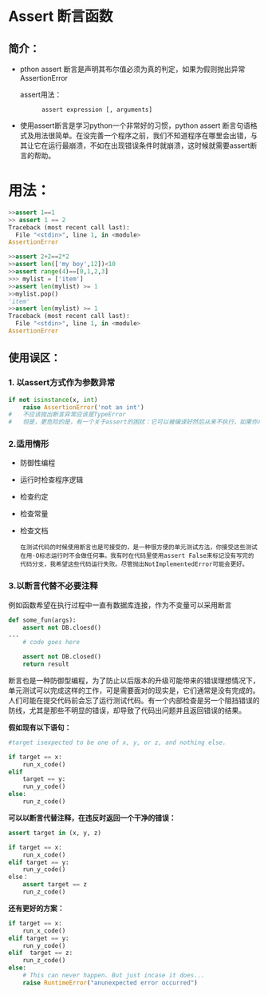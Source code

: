 # Assert 断言函数

## 简介：

+ pthon assert 断言是声明其布尔值必须为真的判定，如果为假则抛出异常AssertionError

  assert用法：

			assert expression [, arguments]

+ 使用assert断言是学习python一个非常好的习惯，python assert 断言句语格式及用法很简单。在没完善一个程序之前，我们不知道程序在哪里会出错，与其让它在运行最崩溃，不如在出现错误条件时就崩溃，这时候就需要assert断言的帮助。

# 用法：

```python
>>assert 1==1
>> assert 1 == 2
Traceback (most recent call last):
  File "<stdin>", line 1, in <module>
AssertionError

>>assert 2+2==2*2
>>assert len(['my boy',12])<10
>>assert range(4)==[0,1,2,3]
>>> mylist = ['item']
>>assert len(mylist) >= 1
>>mylist.pop()
'item'
>>assert len(mylist) >= 1
Traceback (most recent call last):
  File "<stdin>", line 1, in <module>
AssertionError
```

## 使用误区：

### 1. 以assert方式作为参数异常

```python
if not isinstance(x, int)
	raise AssertionError('not an int')
#	不应该抛出断言异常应该是TypeError
#	但是，更危险的是，有一个关于assert的困扰：它可以被编译好然后从来不执行，如果你用 –O 或 –	  oo 选项运行Python，结果不保证assert表达式会运行到。当适当的使用assert时，这是未来，但      是当assert不恰当的使用时，它会让代码用-O执行时出错。
```

### 2.适用情形

+ 防御性编程

+ 运行时检查程序逻辑

+ 检查约定

+ 检查常量

+ 检查文档

  ```
  在测试代码的时候使用断言也是可接受的，是一种很方便的单元测试方法，你接受这些测试在用-O标志运行时不会做任何事。我有时在代码里使用assert False来标记没有写完的代码分支，我希望这些代码运行失败。尽管抛出NotImplementedError可能会更好。
  ```

### 3.以断言代替不必要注释

例如函数希望在执行过程中一直有数据库连接，作为不变量可以采用断言

``` python
def some_fun(args):
    assert not DB.cloesd()
...
	# code goes here

    assert not DB.closed()
    return result
```

断言也是一种防御型编程，为了防止以后版本的升级可能带来的错误理想情况下，单元测试可以完成这样的工作，可是需要面对的现实是，它们通常是没有完成的。人们可能在提交代码前会忘了运行测试代码。有一个内部检查是另一个阻挡错误的防线，尤其是那些不明显的错误，却导致了代码出问题并且返回错误的结果。

**假如现有以下语句：**

```python
#target isexpected to be one of x, y, or z, and nothing else.

if target == x:
    run_x_code()
elif
    target == y:
    run_y_code()
else:
    run_z_code()
```

**可以以断言代替注释，在违反时返回一个干净的错误：**

```python
assert target in (x, y, z)

if target == x:
    run_x_code()
elif target == y:
    run_y_code()
else：
	assert target == z
    run_z_code()
```

**还有更好的方案：**

```python
if target == x:
    run_x_code()
elif target == y:
    run_y_code()
elif  target == z:
    run_z_code()
else:
    # This can never happen. But just incase it does...
	raise RuntimeError("anunexpected error occurred")
```

